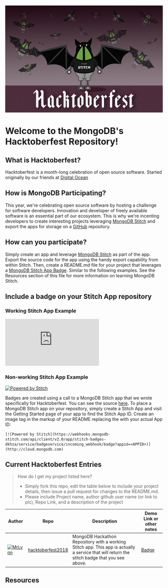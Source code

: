 ![Hacktoberfest Header](./assets/stitch-hacktoberfest-header.png)
# Welcome to the MongoDB's Hacktoberfest Repository!

## What is Hacktoberfest?
Hacktoberfest is a month-long celebration of open source software. Started originally by our friends at [Digital Ocean](http://digitalocean.com)

## How is MongoDB Participating?
This year, we're celebrating open source software by hosting a challenge for software developers. Innovation and developer of freely available software is an essential part of our ecosystem. This is why we're incenting developers to create interesting projects leveraging [MongoDB Stitch](http://www.mongodb.com/cloud/stitch) and export the apps for storage on a [GitHub](http://github.com) repository.

## How can you participate?
Simply create an app and leverage [MongoDB Stitch](http://www.mongodb.com/cloud/stitch) as part of the app. Export the source code for the app using the handy export capability from within Stitch. Then, create a README.md file for your project that leverages a [MongoDB Stitch App Badge](./badges.md). Similar to the following examples. See the Resources section of this file for more information on learning MongoDB Stitch.

## Include a badge on your Stitch App repository

### Working Stitch App Example
[![Powered by Stitch](http://badge.learnstitch.com/index.php?appid=stitch-badges-dkhza)](http://cloud.mongodb.com)

### Non-working Stitch App Example
[![Powered by Stitch](https://webhooks.mongodb-stitch.com/api/client/v2.0/app/stitch-badges-dkhza/service/badgeservice/incoming_webhook/badge?appid=non-existing-app)](http://cloud.mongodb.com)

Badges are created using a call to a MongoDB Stitch app that we wrote specifically for Hacktoberfest. You can see the source [here](https://github.com/mrlynn/hacktoberfest/blob/master/stitchapp/services/badgeservice/incoming_webhooks/badge/source.js).  To place a MongoDB Stitch app on your repository, simply create a Stitch App and visit the Getting Started page of your app to find the Stitch App ID. Create an image tag in the markup of your README replacing the <APPID> with your actual App ID:
  
  ```
  [![Powered by Stitch](https://webhooks.mongodb-stitch.com/api/client/v2.0/app/stitch-badges-dkhza/service/badgeservice/incoming_webhook/badge?appid=<APPID>)](http://cloud.mongodb.com)
```
## Current Hacktoberfest Entries
> How do I get my project listed here?
> - Simply fork this repo, edit the table below to include your project details, then issue a pull request for changes to the README.md.
> - Please include Project name, author github user name (or link to pic), Repo Link, and a description of the project 

| Author | Repo | Description | Demo Link or other notes |
| --- | --- | --- | --- |
| [![MrLynn](https://avatars2.githubusercontent.com/u/192552?s=50&v=4)](http://twitter.com/merlynn) |  [hacktoberfest2018](http://github.com/mongodb/hacktoberfest2018)| MongoDB Hackathon Repository with a working Stitch app. This app is actually a service that will return the stitch badge that you see above.|  [Badge](http://badge.learnstitch.com) |

## Resources


